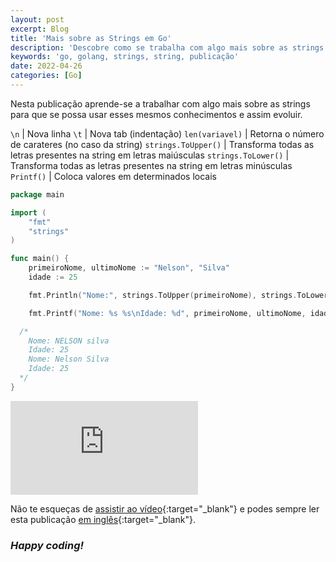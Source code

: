 ```yaml
---
layout: post
excerpt: Blog
title: 'Mais sobre as Strings em Go'
description: 'Descobre como se trabalha com algo mais sobre as strings na linguagem de programação Go. Obtém respostas às tuas dúvidas com a teoria e os exemplos apresentados.'
keywords: 'go, golang, strings, string, publicação'
date: 2022-04-26
categories: [Go]
---
```


Nesta publicação aprende-se a trabalhar com algo mais sobre as strings para que se possa usar esses mesmos conhecimentos e assim evoluir.

`\n` | Nova linha
`\t` | Nova tab (indentação)
`len(variavel)` | Retorna o número de carateres (no caso da string)
`strings.ToUpper()` | Transforma todas as letras presentes na string em letras maiúsculas
`strings.ToLower()` | Transforma todas as letras presentes na string em letras minúsculas
`Printf()` | Coloca valores em determinados locais

```go
package main

import (
	"fmt"
	"strings"
)

func main() {
	primeiroNome, ultimoNome := "Nelson", "Silva"
	idade := 25

	fmt.Println("Nome:", strings.ToUpper(primeiroNome), strings.ToLower(ultimoNome), "\nIdade:", idade)

	fmt.Printf("Nome: %s %s\nIdade: %d", primeiroNome, ultimoNome, idade)

  /*
    Nome: NELSON silva
    Idade: 25
    Nome: Nelson Silva
    Idade: 25
  */
}
```

<div class="video-container">
  <iframe src="https://www.youtube.com/embed/4xldTbYwVcM" frameborder="0" allowfullscreen></iframe>
</div>

Não te esqueças de [assistir ao vídeo](https://youtu.be/4xldTbYwVcM){:target="\_blank"} e podes sempre ler esta publicação [em inglês](https://nelsonsilvadev.com/blog/20220426/more-about-strings-in-go/){:target="\_blank"}.

### _Happy coding!_
